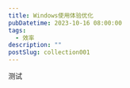 ```yaml
---
title: Windows使用体验优化
pubDatetime: 2023-10-16 08:00:00
tags:
  - 效率
description: ""
postSlug: collection001
---
```


测试
